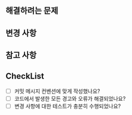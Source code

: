 ## 해결하려는 문제

## 변경 사항

## 참고 사항

## CheckList
- [ ] 커밋 메시지 컨벤션에 맞게 작성했나요?
- [ ] 코드에서 발생한 모든 경고와 오류가 해결되었나요?
- [ ] 변경 사항에 대한 테스트가 충분히 수행되었나요?
